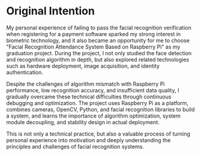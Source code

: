 # Original Intention

My personal experience of failing to pass the facial recognition verification when registering for a payment software sparked my strong interest in biometric technology, and it also became an opportunity for me to choose "Facial Recognition Attendance System Based on Raspberry Pi" as my graduation project. During the project, I not only studied the face detection and recognition algorithm in depth, but also explored related technologies such as hardware deployment, image acquisition, and identity authentication.

Despite the challenges of algorithm mismatch with Raspberry Pi performance, low recognition accuracy, and insufficient data quality, I gradually overcame these technical difficulties through continuous debugging and optimization. The project uses Raspberry Pi as a platform, combines cameras, OpenCV, Python, and facial recognition libraries to build a system, and learns the importance of algorithm optimization, system module decoupling, and stability design in actual deployment.

This is not only a technical practice, but also a valuable process of turning personal experience into motivation and deeply understanding the principles and challenges of facial recognition systems.
